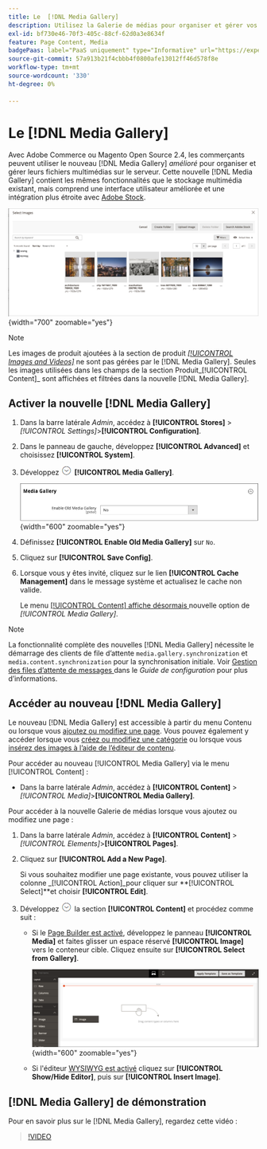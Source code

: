 ```yaml
---
title: Le  [!DNL Media Gallery]
description: Utilisez la Galerie de médias pour organiser et gérer vos fichiers multimédias sur le serveur.
exl-id: bf730e46-70f3-405c-88cf-62d0a3e8634f
feature: Page Content, Media
badgePaas: label="PaaS uniquement" type="Informative" url="https://experienceleague.adobe.com/en/docs/commerce/user-guides/product-solutions" tooltip="S’applique uniquement aux projets Adobe Commerce on Cloud (infrastructure PaaS gérée par Adobe) et aux projets On-premise."
source-git-commit: 57a913b21f4cbbb4f0800afe13012ff46d578f8e
workflow-type: tm+mt
source-wordcount: '330'
ht-degree: 0%

---
```


# Le [!DNL Media Gallery]

Avec Adobe Commerce ou Magento Open Source 2.4, les commerçants peuvent utiliser le nouveau [!DNL Media Gallery] _amélioré_ pour organiser et gérer leurs fichiers multimédias sur le serveur. Cette nouvelle [!DNL Media Gallery] contient les mêmes fonctionnalités que le stockage multimédia existant, mais comprend une interface utilisateur améliorée et une intégration plus étroite avec [Adobe Stock][adobe-stock].

![Images affichées dans la grille Galerie de médias](./assets/media-gallery-grid.png){width="700" zoomable="yes"}

>[!NOTE]
>
>Les images de produit ajoutées à la section de produit [_[!UICONTROL Images and Videos]_](../catalog/product-image.md#upload-an-image) ne sont pas gérées par le [!DNL Media Gallery]. Seules les images utilisées dans les champs de la section Produit_[!UICONTROL Content]_ sont affichées et filtrées dans la nouvelle [!DNL Media Gallery].

## Activer la nouvelle [!DNL Media Gallery]

1. Dans la barre latérale _Admin_, accédez à **[!UICONTROL Stores]** > _[!UICONTROL Settings]_>**[!UICONTROL Configuration]**.

1. Dans le panneau de gauche, développez **[!UICONTROL Advanced]** et choisissez **[!UICONTROL System]**.

1. Développez ![Sélecteur d’extension](../assets/icon-display-expand.png) **[!UICONTROL Media Gallery]**.

   ![Configuration avancée - [!DNL Media Gallery]](./assets/system-media-gallery.png){width="600" zoomable="yes"}

1. Définissez **[!UICONTROL Enable Old Media Gallery]** sur `No`.

1. Cliquez sur **[!UICONTROL Save Config]**.

1. Lorsque vous y êtes invité, cliquez sur le lien **[!UICONTROL Cache Management]** dans le message système et actualisez le cache non valide.

   Le menu [[!UICONTROL Content] affiche désormais ](/help/content-design/content-menu.md) nouvelle option de _[!UICONTROL Media Gallery]_.

>[!NOTE]
>
>La fonctionnalité complète des nouvelles [!DNL Media Gallery] nécessite le démarrage des clients de file d’attente `media.gallery.synchronization` et `media.content.synchronization` pour la synchronisation initiale. Voir [ Gestion des files d’attente de messages ](https://experienceleague.adobe.com/docs/commerce-operations/configuration-guide/message-queues/manage-message-queues.html) dans le _Guide de configuration_ pour plus d’informations.

## Accéder au nouveau [!DNL Media Gallery]

Le nouveau [!DNL Media Gallery] est accessible à partir du menu Contenu ou lorsque vous [ajoutez ou modifiez une page](/help/content-design/page-add.md). Vous pouvez également y accéder lorsque vous [créez ou modifiez une catégorie](/help/catalog/category-create.md) ou lorsque vous [insérez des images à l’aide de l’éditeur de contenu](/help/content-design/editor-insert-image.md).

Pour accéder au nouveau [!UICONTROL Media Gallery] via le menu [!UICONTROL Content] :

- Dans la barre latérale _Admin_, accédez à **[!UICONTROL Content]** > _[!UICONTROL Media]_>**[!UICONTROL Media Gallery]**.

Pour accéder à la nouvelle Galerie de médias lorsque vous ajoutez ou modifiez une page :

1. Dans la barre latérale _Admin_, accédez à **[!UICONTROL Content]** > _[!UICONTROL Elements]_>**[!UICONTROL Pages]**.

1. Cliquez sur **[!UICONTROL Add a New Page]**.

   Si vous souhaitez modifier une page existante, vous pouvez utiliser la colonne _[!UICONTROL Action]_pour cliquer sur **[!UICONTROL Select]**et choisir **[!UICONTROL Edit]**.

1. Développez ![Sélecteur d’extension](../assets/icon-display-expand.png) la section **[!UICONTROL Content]** et procédez comme suit :

   - Si le [Page Builder est activé](../page-builder/setup.md), développez le panneau **[!UICONTROL Media]** et faites glisser un espace réservé **[!UICONTROL Image]** vers le conteneur cible. Cliquez ensuite sur **[!UICONTROL Select from Gallery]**.

     ![Faire glisser l’image vers l’étape](./assets/pb-media-image-drag.png){width="600" zoomable="yes"}

   - Si l&#39;éditeur [WYSIWYG est activé](/help/content-design/editor.md) cliquez sur **[!UICONTROL Show/Hide Editor]**, puis sur **[!UICONTROL Insert Image]**.

## [!DNL Media Gallery] de démonstration

Pour en savoir plus sur le [!DNL Media Gallery], regardez cette vidéo :

>[!VIDEO](https://video.tv.adobe.com/v/343785?quality=12&learn=on)

[adobe-stock]: https://stock.adobe.com

